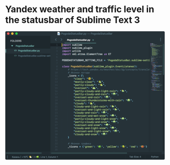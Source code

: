 Yandex weather and traffic level in the statusbar of Sublime Text 3
=======
![](https://raw.githubusercontent.com/bolknote/PogodaStatusBar/master/screenshot.png)

